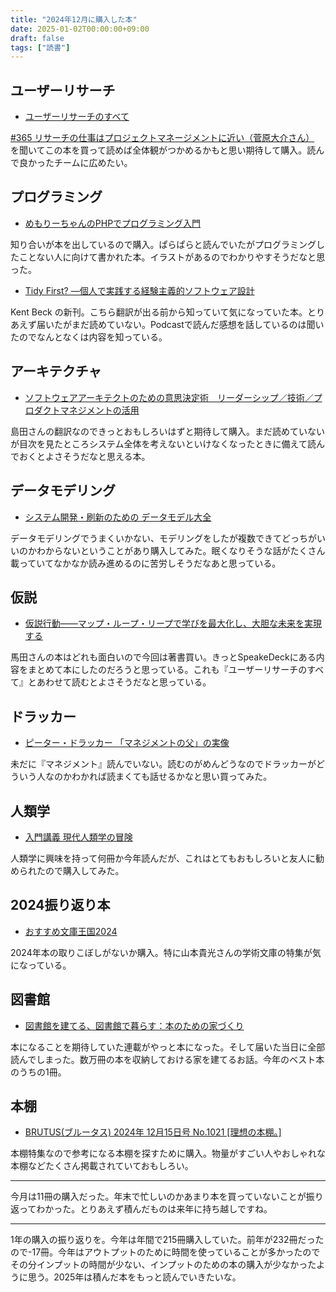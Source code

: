 ```yaml
---
title: "2024年12月に購入した本"
date: 2025-01-02T00:00:00+09:00
draft: false
tags: ["読書"]
---
```


## ユーザーリサーチ
- [ユーザーリサーチのすべて](https://amzn.to/3Pft7hY)

[#365 リサーチの仕事はプロジェクトマネージメントに近い（菅原大介さん）](https://yasuhisa.com/automagic/365/) を聞いてこの本を買って読めば全体観がつかめるかもと思い期待して購入。読んで良かったチームに広めたい。

## プログラミング

- [めもりーちゃんのPHPでプログラミング入門](https://amzn.to/40grDdD)

知り合いが本を出しているので購入。ぱらぱらと読んでいたがプログラミングしたことない人に向けて書かれた本。イラストがあるのでわかりやすそうだなと思った。

- [Tidy First? ―個人で実践する経験主義的ソフトウェア設計](https://amzn.to/4iVf2DV)

Kent Beck の新刊。こちら翻訳が出る前から知っていて気になっていた本。とりあえず届いたがまだ読めていない。Podcastで読んだ感想を話しているのは聞いたのでなんとなくは内容を知っている。

## アーキテクチャ

- [ソフトウェアアーキテクトのための意思決定術　リーダーシップ／技術／プロダクトマネジメントの活用](https://amzn.to/3BUfTUL)

島田さんの翻訳なのできっとおもしろいはずと期待して購入。まだ読めていないが目次を見たところシステム全体を考えないといけなくなったときに備えて読んでおくとよさそうだなと思える本。

## データモデリング
- [システム開発・刷新のための データモデル大全](https://amzn.to/3BSNRJ8)

データモデリングでうまくいかない、モデリングをしたが複数できてどっちがいいのかわからないということがあり購入してみた。眠くなりそうな話がたくさん載っていてなかなか読み進めるのに苦労しそうだなあと思っている。

## 仮説
- [仮説行動――マップ・ループ・リープで学びを最大化し、大胆な未来を実現する](https://amzn.to/3DEjnLH)

馬田さんの本はどれも面白いので今回は著書買い。きっとSpeakeDeckにある内容をまとめて本にしたのだろうと思っている。これも『ユーザーリサーチのすべて』とあわせて読むとよさそうだなと思っている。

## ドラッカー
- [ピーター・ドラッカー 「マネジメントの父」の実像](https://amzn.to/4gTJ74X)

未だに『マネジメント』読んでいない。読むのがめんどうなのでドラッカーがどういう人なのかわかれば読まくても話せるかなと思い買ってみた。

##  人類学
- [入門講義 現代人類学の冒険](https://amzn.to/4fDM20x)

人類学に興味を持って何冊か今年読んだが、これはとてもおもしろいと友人に勧められたので購入してみた。

## 2024振り返り本
- [おすすめ文庫王国2024](https://amzn.to/4fOzmnS)

2024年本の取りこぼしがないか購入。特に山本貴光さんの学術文庫の特集が気になっている。

## 図書館

- [図書館を建てる、図書館で暮らす：本のための家づくり](https://amzn.to/4fFLnvx)

本になることを期待していた連載がやっと本になった。そして届いた当日に全部読んでしまった。数万冊の本を収納しておける家を建てるお話。今年のベスト本のうちの1冊。

## 本棚

- [BRUTUS(ブルータス) 2024年 12月15日号 No.1021 [理想の本棚。] ](https://amzn.to/3Pi95TR)

本棚特集なので参考になる本棚を探すために購入。物量がすごい人やおしゃれな本棚などたくさん掲載されていておもしろい。

---

今月は11冊の購入だった。年末で忙しいのかあまり本を買っていないことが振り返ってわかった。とりあえず積んだものは来年に持ち越しですね。

---

1年の購入の振り返りを。今年は年間で215冊購入していた。前年が232冊だったので-17冊。今年はアウトプットのために時間を使っていることが多かったのでその分インプットの時間が少ない、インプットのための本の購入が少なかったように思う。2025年は積んだ本をもっと読んでいきたいな。